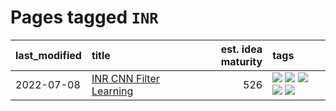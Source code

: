 # Pages tagged `INR`

|last_modified|title|est. idea maturity|tags
|:---|:---|---:|:---|
|2022-07-08|[INR CNN Filter Learning](../INR_CNN_filter_learning.md)|526|[![](https://img.shields.io/badge/tag-CNN-dd597e)](../tags/CNN.md) [![](https://img.shields.io/badge/tag-INR-e8ae48)](../tags/INR.md) [![](https://img.shields.io/badge/tag-deep_learning-b5ec2c)](../tags/deep_learning.md) [![](https://img.shields.io/badge/tag-experimental-4d35f9)](../tags/experimental.md) [![](https://img.shields.io/badge/tag-filter_learning-f76896)](../tags/filter_learning.md)|